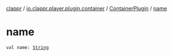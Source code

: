 [clappr](../../index.md) / [io.clappr.player.plugin.container](../index.md) / [ContainerPlugin](index.md) / [name](./name.md)

# name

`val name: `[`String`](https://kotlinlang.org/api/latest/jvm/stdlib/kotlin/-string/index.html)